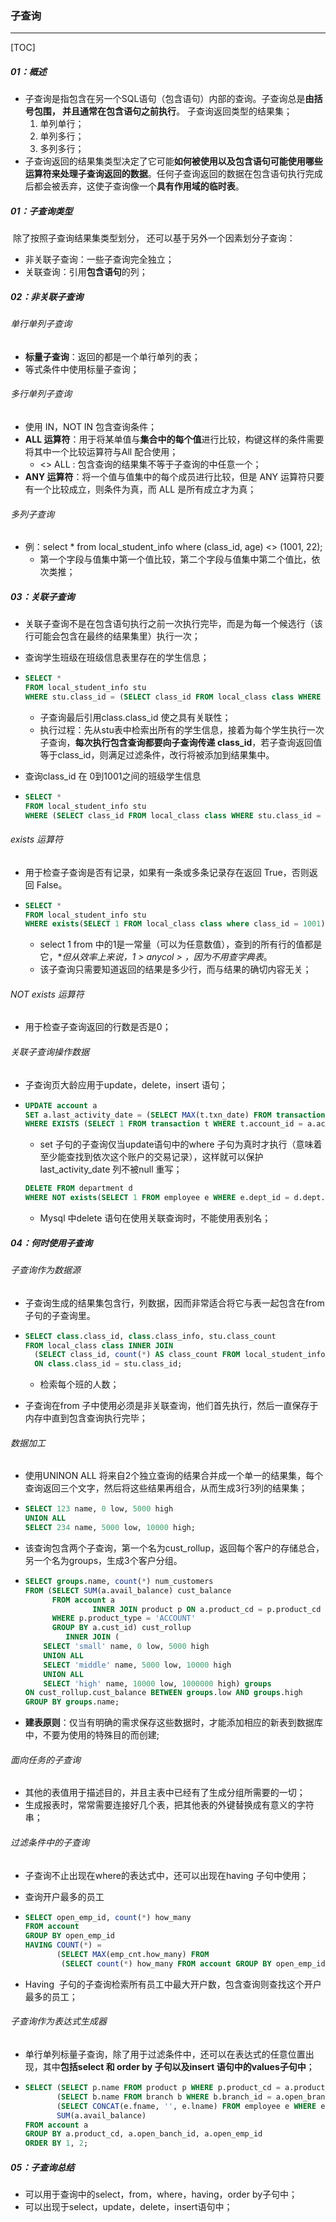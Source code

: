 ### 子查询

------

[TOC]

##### 01：概述

- 子查询是指包含在另一个SQL语句（包含语句）内部的查询。子查询总是**由括号包围， 并且通常在包含语句之前执行**。 子查询返回类型的结果集；
  1. 单列单行；
  2. 单列多行；
  3. 多列多行；
- 子查询返回的结果集类型决定了它可能**如何被使用以及包含语句可能使用哪些运算符来处理子查询返回的数据**。任何子查询返回的数据在包含语句执行完成后都会被丢弃，这使子查询像一个**具有作用域的临时表**。

##### 01：子查询类型

​	 除了按照子查询结果集类型划分， 还可以基于另外一个因素划分子查询： 

- 非关联子查询：一些子查询完全独立；
- 关联查询：引用**包含语句**的列；

##### 02：非关联子查询

###### 单行单列子查询

- **标量子查询**：返回的都是一个单行单列的表；
- 等式条件中使用标量子查询；

###### 多行单列子查询

- 使用 IN，NOT IN 包含查询条件；
- **ALL 运算符**：用于将某单值与**集合中的每个值**进行比较，构键这样的条件需要将其中一个比较运算符与All 配合使用；
  - <> ALL : 包含查询的结果集不等于子查询的中任意一个；
- **ANY 运算符**：将一个值与值集中的每个成员进行比较，但是 ANY 运算符只要有一个比较成立，则条件为真，而 ALL 是所有成立才为真；

###### 多列子查询

- 例：select * from local_student_info where (class_id, age) <> (1001, 22);
  - 第一个字段与值集中第一个值比较，第二个字段与值集中第二个值比，依次类推；

##### 03：关联子查询

- 关联子查询不是在包含语句执行之前一次执行完毕，而是为每一个候选行（该行可能会包含在最终的结果集里）执行一次；

- 查询学生班级在班级信息表里存在的学生信息；

- ```sql
  SELECT *
  FROM local_student_info stu
  WHERE stu.class_id = (SELECT class_id FROM local_class class WHERE stu.class_id = class.class_id);
  ```

  - 子查询最后引用class.class_id  使之具有关联性；
  - 执行过程：先从stu表中检索出所有的学生信息，接着为每个学生执行一次子查询，**每次执行包含查询都要向子查询传递 class_id**，若子查询返回值等于class_id，则满足过滤条件，改行将被添加到结果集中。

- 查询class_id 在 0到1001之间的班级学生信息

- ```sql
  SELECT *
  FROM local_student_info stu
  WHERE (SELECT class_id FROM local_class class WHERE stu.class_id = class.class_id) BETWEEN 0 AND 1001;
  ```

###### exists 运算符

- 用于检查子查询是否有记录，如果有一条或多条记录存在返回 True，否则返回 False。

- ```sql
  SELECT *
  FROM local_student_info stu
  WHERE exists(SELECT 1 FROM local_class class where class_id = 1001)
  ```

  - select 1 from 中的1是一常量（可以为任意数值），查到的所有行的值都是它，**但从效率上来说，1 > anycol > *，因为不用查字典表**。 
  - 该子查询只需要知道返回的结果是多少行，而与结果的确切内容无关；

###### NOT  exists 运算符

- 用于检查子查询返回的行数是否是0；

###### 关联子查询操作数据

- 子查询页大龄应用于update，delete，insert 语句；

- ```sql
  UPDATE account a
  SET a.last_activity_date = (SELECT MAX(t.txn_date) FROM transaction t WHERE t.account_id = a.account_id)
  WHERE EXISTS (SELECT 1 FROM transaction t WHERE t.account_id = a.account_id);
  ```

  - set 子句的子查询仅当update语句中的where 子句为真时才执行（意味着至少能查找到依次这个账户的交易记录），这样就可以保护last_activity_date 列不被null 重写；

  ```sql
  DELETE FROM department d
  WHERE NOT exists(SELECT 1 FROM employee e WHERE e.dept_id = d.dept.id);
  ```

  - Mysql 中delete 语句在使用关联查询时，不能使用表别名；

##### 04：何时使用子查询

###### 子查询作为数据源

- 子查询生成的结果集包含行，列数据，因而非常适合将它与表一起包含在from子句的子查询里。

- ```sql
  SELECT class.class_id, class.class_info, stu.class_count
  FROM local_class class INNER JOIN
  	(SELECT class_id, count(*) AS class_count FROM local_student_info GROUP BY class_id) stu
  	ON class.class_id = stu.class_id;
  ```

  - 检索每个班的人数；

- 子查询在from 子中使用必须是非关联查询，他们首先执行，然后一直保存于内存中直到包含查询执行完毕；

###### 数据加工

- 使用UNINON ALL 将来自2个独立查询的结果合并成一个单一的结果集，每个查询返回三个文字，然后将这些结果再组合，从而生成3行3列的结果集；

- ```sql
  SELECT 123 name, 0 low, 5000 high
  UNION ALL
  SELECT 234 name, 5000 low, 10000 high;
  ```

- 该查询包含两个子查询，第一个名为cust_rollup，返回每个客户的存储总合，另一个名为groups，生成3个客户分组。

- ```sql
  SELECT groups.name, count(*) num_customers
  FROM (SELECT SUM(a.avail_balance) cust_balance
        FROM account a
                 INNER JOIN product p ON a.product_cd = p.product_cd
        WHERE p.product_type = 'ACCOUNT'
        GROUP BY a.cust_id) cust_rollup
           INNER JOIN (
      SELECT 'small' name, 0 low, 5000 high
      UNION ALL
      SELECT 'middle' name, 5000 low, 10000 high
      UNION ALL
      SELECT 'high' name, 10000 low, 1000000 high) groups
  ON cust_rollup.cust_balance BETWEEN groups.low AND groups.high
  GROUP BY groups.name;
  ```

- **建表原则**：仅当有明确的需求保存这些数据时，才能添加相应的新表到数据库中，不要为使用的特殊目的而创建;

###### 面向任务的子查询

-  其他的表值用于描述目的，并且主表中已经有了生成分组所需要的一切；
- 生成报表时，常常需要连接好几个表，把其他表的外键替换成有意义的字符串；

###### 过滤条件中的子查询

- 子查询不止出现在where的表达式中，还可以出现在having 子句中使用；

- 查询开户最多的员工

- ```sql
  SELECT open_emp_id, count(*) how_many
  FROM account
  GROUP BY open_emp_id
  HAVING COUNT(*) =
         (SELECT MAX(emp_cnt.how_many) FROM
          (SELECT count(*) how_many FROM account GROUP BY open_emp_id) emp_cnt);
  ```

- Having  子句的子查询检索所有员工中最大开户数，包含查询则查找这个开户最多的员工；

###### 子查询作为表达式生成器

- 单行单列标量子查询，除了用于过滤条件中，还可以在表达式的任意位置出现，其中**包括select 和 order by 子句以及insert 语句中的values子句中**；

- ```sql
  SELECT (SELECT p.name FROM product p WHERE p.product_cd = a.product_cd AND p.product_type_cd = 'ACCOUNT') product,
         (SELECT b.name FROM branch b WHERE b.branch_id = a.open_branch_id)                       branch,
         (SELECT CONCAT(e.fname, '', e.lname) FROM employee e WHERE e.emp_id = a.open_emp_id) name,
         SUM(a.avail_balance)                                                                         tot_deposits
  FROM account a
  GROUP BY a.product_cd, a.open_banch_id, a.open_emp_id
  ORDER BY 1, 2;
  ```

##### 05：子查询总结

- 可以用于查询中的select，from，where，having，order by子句中；
- 可以出现于select，update，delete，insert语句中；



